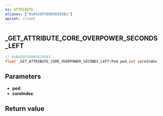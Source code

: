 ```yaml
---
ns: ATTRIBUTE
aliases: ["0xB429F58803D285B1"]
apiset: client
---
```

## _GET_ATTRIBUTE_CORE_OVERPOWER_SECONDS_LEFT

```c
// 0xB429F58803D285B1
float _GET_ATTRIBUTE_CORE_OVERPOWER_SECONDS_LEFT(Ped ped,int coreIndex);
```


## Parameters
* **ped**:
* **coreIndex**:

## Return value


